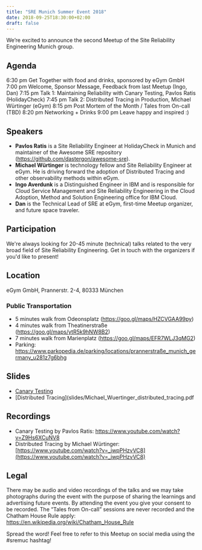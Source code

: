 ```yaml
---
title: "SRE Munich Summer Event 2018"
date: 2018-09-25T18:30:00+02:00
draft: false
---
```


We’re excited to announce the second Meetup of the Site Reliability Engineering Munich group.

## Agenda
6:30 pm Get Together with food and drinks, sponsored by eGym GmbH
7:00 pm Welcome, Sponsor Message, Feedback from last Meetup (Ingo, Dan)
7:15 pm Talk 1: Maintaining Reliability with Canary Testing, Pavlos Ratis (HolidayCheck)
7:45 pm Talk 2: Distributed Tracing in Production, Michael Würtinger (eGym)
8:15 pm Post Mortem of the Month / Tales from On-call (TBD)
8:20 pm Networking + Drinks
9:00 pm Leave happy and inspired :)

## Speakers

* **Pavlos Ratis** is a Site Reliability Engineer at HolidayCheck in Munich and maintainer of the Awesome SRE repository (https://github.com/dastergon/awesome-sre).
* **Michael Würtinger** is technology fellow and Site Reliability Engineer at eGym. He is driving forward the adoption of Distributed Tracing and other observability methods within eGym.
* **Ingo Averdunk** is a Distinguished Engineer in IBM and is responsible for Cloud Service Management and Site Reliability Engineering in the Cloud Adoption, Method and Solution Engineering office for IBM Cloud.
* **Dan** is the Technical Lead of SRE at eGym, first-time Meetup organizer, and future space traveler.

## Participation
We're always looking for 20-45 minute (technical) talks related to the very broad field of Site Reliability Engineering. Get in touch with the organizers if you'd like to present!

## Location
eGym GmbH, Prannerstr. 2-4, 80333 München

### Public Transportation

* 5 minutes walk from Odeonsplatz (https://goo.gl/maps/HZCVGAA99py)
* 4 minutes walk from Theatinerstraße (https://goo.gl/maps/ytR5k9hNW8B2)
* 7 minutes walk from Marienplatz (https://goo.gl/maps/EFR7WLJ3qMG2)
* Parking: https://www.parkopedia.de/parking/locations/prannerstraße_munich_germany_u281z7g6bhg

## Slides

* [Canary Testing](slides/Pavlos_Ratis_canary_testing.pdf)
* [Distributed Tracing](slides/Michael_Wuertinger_distributed_tracing.pdf

## Recordings

* Canary Testing by Pavlos Ratis: https://www.youtube.com/watch?v=Z9Hs6XCuNV8
* Distributed Tracing by Michael Würtinger: [https://www.youtube.com/watch?v=_iwpPHzvVC8](https://www.youtube.com/watch?v=_iwpPHzvVC8)

## Legal
There may be audio and video recordings of the talks and we may take photographs during the event with the purpose of sharing the learnings and advertising future events. By attending the event you give your consent to be recorded. The “Tales from On-call” sessions are never recorded and the Chatham House Rule apply: https://en.wikipedia.org/wiki/Chatham_House_Rule

Spread the word! Feel free to refer to this Meetup on social media using the #sremuc hashtag!

